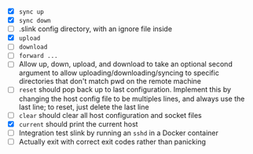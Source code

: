 * [x] `sync up`
* [x] `sync down`
* [ ] .slink config directory, with an ignore file inside
* [x] `upload`
* [ ] `download`
* [ ] `forward ...`
* [ ] Allow up, down, upload, and download to take an optional second argument
  to allow uploading/downloading/syncing to specific directories that don't
  match pwd on the remote machine
* [ ] `reset` should pop back up to last configuration. Implement this by
  changing the host config file to be multiples lines, and always use the last
  line; to reset, just delete the last line
* [ ] `clear` should clear all host configuration and socket files
* [x] `current` should print the current host
* [ ] Integration test slink by running an `sshd` in a Docker container
* [ ] Actually exit with correct exit codes rather than panicking
